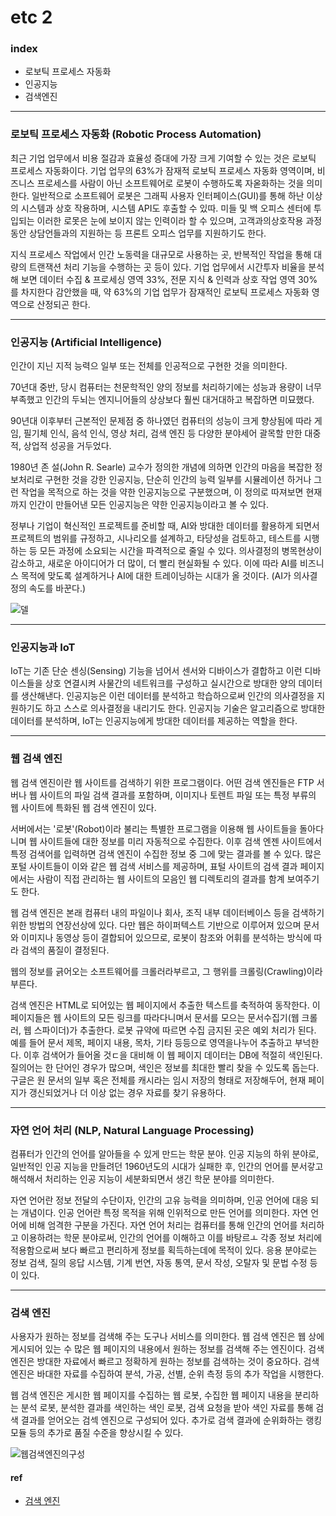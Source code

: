 # etc 2

### index

- 로보틱 프로세스 자동화
- 인공지능
- 검색엔진

-----

### 로보틱 프로세스 자동화 (Robotic Process Automation)

최근 기업 업무에서 비용 절감과 효율성 증대에 가장 크게 기여할 수 있는 것은 로보틱 프로세스 자동화이다. 기업 업무의 63%가 잠재적 로보틱 프로세스 자동화 영역이며, 비즈니스 프로세스를 사람이 아닌 소프트웨어로 로봇이 수행하도록 자옫화하는 것을 의미한다. 일반적으로 소프트웨어 로봇은 그래픽 사용자 인터페이스(GUI)를 통해 하난 이상의 시스템과 상호 작용하며, 시스템 API도 후출할 수 있따. 미들 및 백 오피스 센터에 투입되는 이러한 로못은 눈에 보이지 않는 인력이라 할 수 있으며, 고객과의상호작용 과정 동안 상담언들과의 지원하는 등 프론트 오피스 업무를 지원하기도 한다.

지식 프로세스 작업에서 인간 노동력을 대규모로 사용하는 곳, 반복적인 작업을 통해 대량의 트랜잭션 처리 기능을 수행하는 곳 등이 있다. 기업 업무에서 시간투자 비율을 분석해 보면 데이터 수집 & 프로세싱 영역 33%, 전문 지식 & 인력과 상호 작업 영역 30%를 차지한다 감안했을 때, 약 63%의 기업 업무가 잠재적인 로보틱 프로세스 자동화 영역으로 산정되곤 한다.

-----

### 인공지능 (Artificial Intelligence)

인간이 지닌 지적 능력으 일부 또는 전체를 인공적으로 구현한 것을 의미한다. 

70년대 중반, 당시 컴퓨터는 천문학적인 양의 정보를 처리하기에는 성능과 용량이 너무 부족했고 인간의 두뇌는 엔지니어들의 상상보다 훨씬 대거대하고 복잡하면 미묘했다.

90년대 이후부터 근본적인 문제점 중 하나였던 컴퓨터의 성능이 크게 향상됨에 따라 게임, 필기체 인식, 음석 인식, 영상 처리, 검색 엔진 등 다양한 분야세어 괄목할 만한 대중적, 상업적 성공을 거두었다.

1980년 존 설(John R. Searle) 교수가 정의한 개념에 의하면 인간의 마음을 복잡한 정보처리로 구현한 것을 강한 인공지능, 단순히 인간의 능력 일부를 시뮬레이션 하거나 그런 작업을 목적으로 하는 것을 약한 인공지능으로 구분했으며, 이 정의로 따져보면 현재까지 인간이 만들어낸 모든 인공지능은 약한 인공지능이라고 볼 수 있다.

정부나 기업이 혁신적인 프로젝트를 준비할 때, AI와 방대한 데이터를 활용하게 되면서 프로젝트의 범위를 규정하고, 시나리오를 설계하고, 타당성을 검토하고, 테스트를 시행하는 등 모든 과정에 소요되는 시간을 파격적으로 줄일 수 있다. 의사결정의 병목현상이 감소하고, 새로운 아이디어가 더 많이, 더 빨리 현실화될 수 있다. 이에 따라 AI를 비즈니스 목적에 맞도록 설계하거나 AI에 대한 트레이닝하는 시대가 올 것이다. (AI가 의사결정의 속도를 바꾼다.)

![델](/Users/dhkim/Documents/Personal/Techknowledge_Interview/imege/델.png)

-----

### 인공지능과 IoT

IoT는 기존 단순 센싱(Sensing) 기능을 넘어서 센서와 디바이스가 결합하고 이런 디바이스들을 상호 연결시켜 사물간의 네트워크를 구성하고 실시간으로 방대한 양의 데이터를 생산해낸다. 인공지능은 이런 데이터를 분석하고 학습하으로써 인간의 의사결정을 지원하기도 하고 스스로 의사결정을 내리기도 한다. 인공지능 기술은 알고리즘으로 방대한 데이터를 분석하며, IoT는 인공지능에게 방대한 데이터를 제공하는 역할을 한다.

-----

### 웹 검색 엔진

웹 검색 엔진이란 웹 사이트를 검색하기 위한 프로그램이다. 어떤 검색 엔진들은 FTP 서버나 웹 사이트의 파일 검색 결과를 포함하며, 이미지나 토렌트 파일 또는 특정 부류의 웹 사이트에 특화된 웹 검색 엔진이 있다.

서버에서는 '로봇'(Robot)이라 불리는 특별한 프로그램을 이용해 웹 사이트들을 돌아다니며 웹 사이트들에 대한 정보를 미리 자동적으로 수집한다. 이후 검색 엔젠 사이트에서 특정 검색어를 입력하면 검색 엔진이 수집한 정보 중 그에 맞는 결과를 볼 수 있다. 많은 포털 사이트들이 이와 같은 웹 검색 서비스를 제공하며, 표털 사이트의 검색 결과 페이지에서는 사람이 직접 관리하는 웹 사이트의 모음인 웹 디렉토리의 결과를 함계 보여주기도 한다. 

웹 검색 엔진은 본래 컴퓨터 내의 파일이나 회사, 조직 내부 데이터베이스 등을 검색하기 위한 방법의 연장선상에 있다. 다만 웹은 하이퍼텍스트 기반으로 이루어져 있으며 문서와 이미지나 동영상 등이 결합되어 있으므로, 로봇이 참조와 어휘를 분석하는 방식에 따라 검색의 품질이 결정된다.

웹의 정보를 긁어오는 소프트웨어를 크롤러라부르고, 그 행위를 크롤링(Crawling)이라 부른다.

검색 엔진은 HTML로 되어있는 웹 페이지에서 추출한 텍스트를 축적하여 동작한다. 이 페이지들은 웹 사이트의 모든 링크를 따라다니며서 문서를 모으는 문서수집기(웹 크롤러, 웹 스파이더)가 추출한다. 로봇 규약에 따르면 수집 금지된 곳은 예외 처리가 된다. 예를 들어 문서 제목, 페이지 내용, 목차, 기타 등등으로 영역을나누어 추출하고 부넉한다. 이후 검색어가 들어올 것ㄷ을 대비해 이 웹 페이지 데이터는 DB에 적절히 색인된다. 질의어는 한 단어인 경우가 많으며, 색인은 정보를 최대한 빨리 찾을 수 있도록 돕는다. 구글은 원 문서의 일부 혹은 전체를 캐시라는 임시 저장의 형태로 저장해두어, 현재 페이지가 갱신되었거나 더 이상 없는 경우 자료를 찾기 유용하다. 

-----

### 자연 언어 처리 (NLP, Natural Language Processing)

컴퓨터가 인간의 언어를 알아들을 수 있게 만드는 학문 분야. 인공 지능의 하위 분야로, 일반적인 인공 지능을 만들려던 1960년도의 시대가 실패한 후, 인간의 언어를 분서갛고 해석해서 처리하는 인공 지능이 세분화되면서 생긴 학문 분야를 의미한다.

자연 언어란 정보 전달의 수단이자, 인간의 고유 능력을 의미하며, 인공 언어에 대응 되는 개념이다. 인공 언어란 특정 목적을 위해 인위적으로 만든 언어를 의미한다. 자연 언어에 비해 엄격한 구분을 가진다. 자연 언어 처리는 컴퓨터를 통해 인간의 언어를 처리하고 이용하려는 학문 분야로써, 인간의 언어를 이해하고 이를 바탕르ㅗ 각종 정보 처리에 적용함으로써 보다 빠르고 편리하게 정보를 획득하는데에 목적이 있다. 응용 분야로는 정보 검색, 질의 응답 시스템, 기계 번연, 자동 통역, 문서 작성, 오탈자 및 문법 수정 등이 있다.

-----

### 검색 엔진

사용자가 원하는 정보를 검색해 주는 도구나 서비스를 의미한다. 웹 검색 엔진은 웹 상에 게시되어 있는 수 많은 웹 페이지의 내용에서 원하는 정보를 검색해 주는 엔진이다. 검색 엔진은 방대한 자료에서 빠르고 정확하게 원하는 정보를 검색하는 것이 중요하다. 검색 엔진은 바대한 자료를 수집하여 분석, 가공, 선별, 순위 측정 등의 추가 작업을 시행한다. 

웹 검색 엔진은 게시한 웹 페이지를 수집하는 웹 로봇, 수집한 웹 페이지 내용을 분리하는 분석 로봇, 분석한 결과를 색인하는 색인 로봇, 검색 요청을 받아 색인 자료를 통해 검색 결과를 얻어오는 검섹 엔진으로 구성되어 있다. 추가로 검색 결과에 순위화하는 랭킹 모듈 등의 추가로 품질 수준을 향상시킬 수 있다.

![웹검색엔진의구성](/Users/dhkim/Documents/Personal/Techknowledge_Interview/imege/웹검색엔진의구성.png)









#### ref

- [검색 엔진](http://ehpub.co.kr/1-1-%EA%B2%80%EC%83%89-%EC%97%94%EC%A7%84/)





